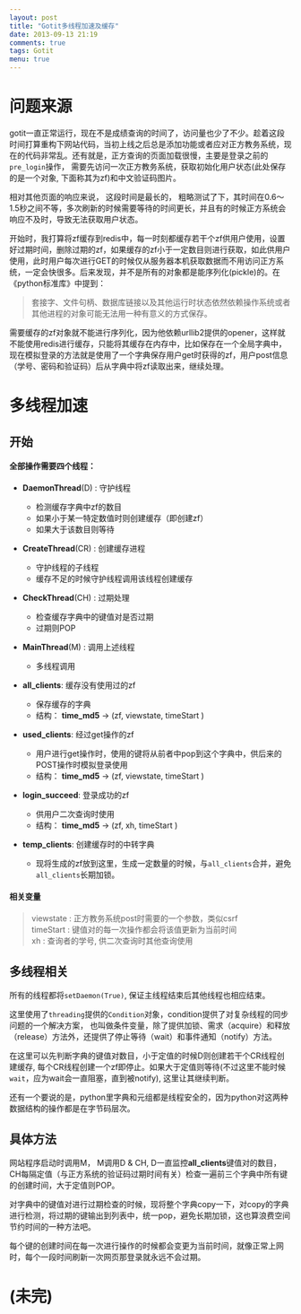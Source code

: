 ```yaml
---
layout: post
title: "Gotit多线程加速及缓存"
date: 2013-09-13 21:19
comments: true
tags: Gotit
menu: true
---
```



# 问题来源

gotit一直正常运行，现在不是成绩查询的时间了，访问量也少了不少。趁着这段时间打算重构下网站代码，当初上线之后总是添加功能或者应对正方教务系统，现在的代码非常乱。还有就是，正方查询的页面加载很慢，主要是登录之前的`pre_login`操作， 需要先访问一次正方教务系统，获取初始化用户状态(此处保存的是一个对象, 下面称其为zf)和中文验证码图片。  

相对其他页面的响应来说， 这段时间是最长的， 粗略测试了下，其时间在0.6～1.5秒之间不等，多次刷新的时候需要等待的时间更长，并且有的时候正方系统会响应不及时，导致无法获取用户状态。

开始时，我打算将zf缓存到redis中，每一时刻都缓存若干个zf供用户使用，设置好过期时间，删除过期的zf，如果缓存的zf小于一定数目则进行获取，如此供用户使用，此时用户每次进行GET的时候仅从服务器本机获取数据而不用访问正方系统，一定会快很多。后来发现，并不是所有的对象都是能序列化(pickle)的。在《python标准库》中提到：

> 套接字、文件句柄、数据库链接以及其他运行时状态依然依赖操作系统或者其他进程的对象可能无法用一种有意义的方式保存。

需要缓存的zf对象就不能进行序列化，因为他依赖urllib2提供的opener，这样就不能使用redis进行缓存，只能将其缓存在内存中，比如保存在一个全局字典中，现在模拟登录的方法就是使用了一个字典保存用户get时获得的zf，用户post信息（学号、密码和验证码）后从字典中将zf读取出来，继续处理。


# 多线程加速


## 开始

#### 全部操作需要四个线程：

+ **DaemonThread**(D) : 守护线程

  - 检测缓存字典中zf的数目
  - 如果小于某一特定数值时则创建缓存（即创建zf）
  - 如果大于该数目则等待

+ **CreateThread**(CR) : 创建缓存进程

  - 守护线程的子线程
  - 缓存不足的时候守护线程调用该线程创建缓存

+ **CheckThread**(CH) : 过期处理

  - 检查缓存字典中的键值对是否过期
  - 过期则POP

+ **MainThread**(M) : 调用上述线程

  - 多线程调用


+ **all_clients**: 缓存没有使用过的zf

  - 保存缓存的字典
  - 结构： **time_md5** -> (zf, viewstate, timeStart )

+ **used_clients**: 经过get操作的zf

  - 用户进行get操作时，使用的键将从前者中pop到这个字典中，供后来的POST操作时模拟登录使用
  - 结构： **time_md5** -> (zf, viewstate, timeStart )


+ **login_succeed**: 登录成功的zf

  - 供用户二次查询时使用
  - 结构： **time_md5** -> (zf, xh, timeStart )

+ **temp_clients**: 创建缓存时的中转字典

  - 现将生成的zf放到这里，生成一定数量的时候，与`all_clients`合并，避免`all_clients`长期加锁。

#### 相关变量

> viewstate : 正方教务系统post时需要的一个参数，类似csrf  
> timeStart : 键值对的每一次操作都会将该值更新为当前时间  
> xh        : 查询者的学号, 供二次查询时其他查询使用


## 多线程相关


所有的线程都将`setDaemon(True)`, 保证主线程结束后其他线程也相应结束。


这里使用了`threading`提供的`Condition`对象，condition提供了对复杂线程的同步问题的一个解决方案， 也叫做条件变量，除了提供加锁、需求（acquire）和释放（release）方法外，还提供了停止等待（wait）和事件通知（notify）方法。


在这里可以先判断字典的键值对数目，小于定值的时候D则创建若干个CR线程创建缓存, 每个CR线程创建一个zf即停止。如果大于定值则等待(不过这里不能时候`wait`，应为wait会一直阻塞，直到被notify), 这里让其继续判断。


还有一个要说的是，python里字典和元组都是线程安全的，因为python对这两种数据结构的操作都是在字节码层次。


## 具体方法

  网站程序启动时调用M， M调用D & CH, D一直监控**all_clients**键值对的数目， CH每隔定值（与正方系统的验证码过期时间有关）检查一遍前三个字典中所有键的创建时间，大于定值则POP。

对字典中的键值对进行过期检查的时候，现将整个字典copy一下，对copy的字典进行检测，将过期的键输出到列表中，统一pop，避免长期加锁，这也算浪费空间节约时间的一种方法吧。

每个键的创建时间在每一次进行操作的时候都会变更为当前时间，就像正常上网时，每个一段时间刷新一次网页那登录就永远不会过期。



# (未完)
